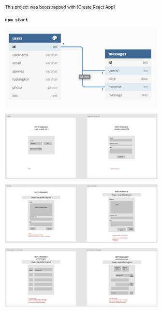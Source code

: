 This project was bootstrapped with [Create React App]
### `npm start`

![Repti-ERD](/readme/repti-ERD.png)

![Repti-wireframe1](/readme/repti-wireframe1.png)

![Repti-wireframe2](/readme/repti-wireframe2.png)

![Repti-wireframe3](/readme/repti-wireframe3.png)
